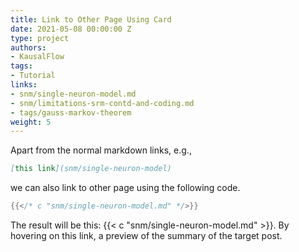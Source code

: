 ```yaml
---
title: Link to Other Page Using Card
date: 2021-05-08 00:00:00 Z
type: project
authors:
- KausalFlow
tags:
- Tutorial
links:
- snm/single-neuron-model.md
- snm/limitations-srm-contd-and-coding.md
- tags/gauss-markov-theorem
weight: 5
---
```


Apart from the normal markdown links, e.g.,

```markdown
[this link](snm/single-neuron-model)
```

we can also link to other page using the following code.

```go
{{</* c "snm/single-neuron-model.md" */>}}
```

The result will be this: {{< c "snm/single-neuron-model.md" >}}. By hovering on this link, a preview of the summary of the target post.

